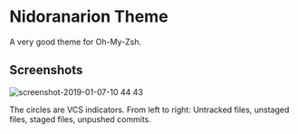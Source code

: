 # Nidoranarion Theme

A very good theme for Oh-My-Zsh.

## Screenshots
![screenshot-2019-01-07-10 44 43](https://user-images.githubusercontent.com/831282/50759378-2861b680-1265-11e9-8b38-c51e25adb731.png)

The circles are VCS indicators. From left to right: Untracked files, unstaged files, staged files, unpushed commits.

